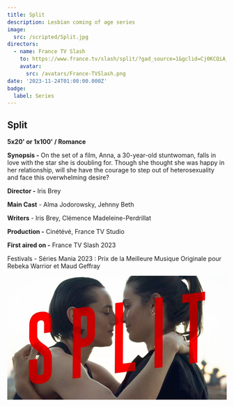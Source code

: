 ```yaml
---
title: Split
description: Lesbian coming of age series
image:
  src: /scripted/Split.jpg
directors:
  - name: France TV Slash
    to: https://www.france.tv/slash/split/?gad_source=1&gclid=Cj0KCQiA_qG5BhDTARIsAA0UHSKDUwQqJWOZHEoCHJj6GxtkSLJVMWh_oiw0xRXugLutTHUXbe9NWb4aAlF4EALw_wcB#at_medium=1&at_platform=2&at_offre=2&at_campaign=campagne_slash&at_adgroup=slash_dsa&at_adgroupid=149325862929&at_adid=649916456069&at_term=
    avatar:
      src: /avatars/France-TVSlash.png
date: '2023-11-24T01:00:00.000Z'
badge:
  label: Series
---
```


## Split

**5x20' or 1x100' / Romance**

**Synopsis -** On the set of a film, Anna, a 30-year-old stuntwoman, falls in love with the star she is doubling for. Though she thought she was happy in her relationship, will she have the courage to step out of heterosexuality and face this overwhelming desire?

**Director -** Iris Brey

**Main Cast** - Alma Jodorowsky, Jehnny Beth

**Writers** - Iris Brey, Clémence Madeleine-Perdrillat

**Production -** Cinétévé, France TV Studio

**First aired on -** France TV Slash 2023

Festivals - Séries Mania 2023 : Prix de la Meilleure Musique Originale pour Rebeka Warrior et Maud Geffray

![Split.jpg](/scripted/Split.jpg)
